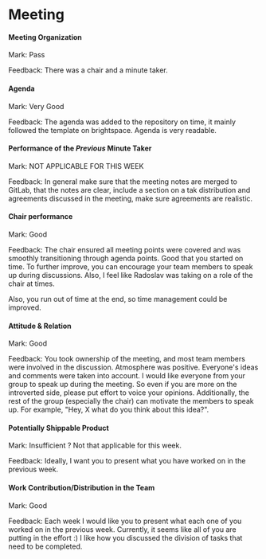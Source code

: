 # Meeting

#### Meeting Organization

Mark: Pass

Feedback: There was a chair and a minute taker.

#### Agenda

Mark: Very Good

Feedback: The agenda was added to the repository on time, it mainly followed the template on brightspace.
Agenda is very readable. 

#### Performance of the _Previous_ Minute Taker

Mark: NOT APPLICABLE FOR THIS WEEK

Feedback: In general make sure that the meeting notes are merged to GitLab,
that the notes are clear, include a section on a tak distribution and agreements discussed
in the meeting, make sure agreements are realistic.

#### Chair performance

Mark: Good

Feedback: The chair ensured all meeting points were covered and was smoothly transitioning through agenda points.
Good that you started on time. To further improve, you can encourage your team members to speak up during discussions.
Also, I feel like Radoslav was taking on a role of the chair at times. 

Also, you run out of time at the end, so time management could be improved. 

#### Attitude & Relation

Mark: Good

Feedback: You took ownership of the meeting, and most team members were involved in the discussion.
Atmosphere was positive. Everyone's ideas and comments were taken into account. I would like everyone from your group to speak up during the meeting.
So even if you are more on the introverted side, please put effort to voice your opinions.
Additionally, the rest of the group (especially the chair) can motivate the members to speak up.
For example, "Hey, X what do you think about this idea?".

#### Potentially Shippable Product

Mark: Insufficient ? Not that applicable for this week.

Feedback: Ideally, I want you to present what you have worked on in the previous week.

#### Work Contribution/Distribution in the Team

Mark: Good

Feedback: Each week I would like you to present what each one of you worked on in the previous week. Currently, it seems like all of you are putting in the effort :)
I like how you discussed the division of tasks that need to be completed. 
